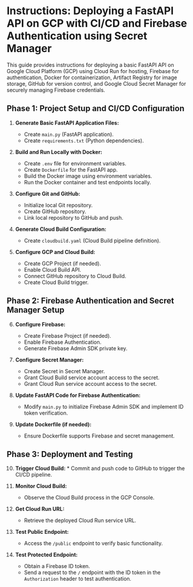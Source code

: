 # Instructions: Deploying a FastAPI API on GCP with CI/CD and Firebase Authentication using Secret Manager

This guide provides instructions for deploying a basic FastAPI API on Google Cloud Platform (GCP) using Cloud Run for hosting, Firebase for authentication, Docker for containerization, Artifact Registry for image storage, GitHub for version control, and Google Cloud Secret Manager for securely managing Firebase credentials.

## Phase 1: Project Setup and CI/CD Configuration

1.  **Generate Basic FastAPI Application Files:**
    * Create `main.py` (FastAPI application).
    * Create `requirements.txt` (Python dependencies).

2.  **Build and Run Locally with Docker:**
    * Create `.env` file for environment variables.
    * Create `Dockerfile` for the FastAPI app.
    * Build the Docker image using environment variables.
    * Run the Docker container and test endpoints locally.

3.  **Configure Git and GitHub:**
    * Initialize local Git repository.
    * Create GitHub repository.
    * Link local repository to GitHub and push.

4.  **Generate Cloud Build Configuration:**
    * Create `cloudbuild.yaml` (Cloud Build pipeline definition).

5.  **Configure GCP and Cloud Build:**
    * Create GCP Project (if needed).
    * Enable Cloud Build API.
    * Connect GitHub repository to Cloud Build.
    * Create Cloud Build trigger.

## Phase 2: Firebase Authentication and Secret Manager Setup

6.  **Configure Firebase:**
    * Create Firebase Project (if needed).
    * Enable Firebase Authentication.
    * Generate Firebase Admin SDK private key.

7.  **Configure Secret Manager:**
    * Create Secret in Secret Manager.
    * Grant Cloud Build service account access to the secret.
    * Grant Cloud Run service account access to the secret.

8.  **Update FastAPI Code for Firebase Authentication:**
    * Modify `main.py` to initialize Firebase Admin SDK and implement ID token verification.

9.  **Update Dockerfile (if needed):**
    * Ensure Dockerfile supports Firebase and secret management.

## Phase 3: Deployment and Testing

10.  **Trigger Cloud Build:**
    * Commit and push code to GitHub to trigger the CI/CD pipeline.

11. **Monitor Cloud Build:**
    * Observe the Cloud Build process in the GCP Console.

12. **Get Cloud Run URL:**
    * Retrieve the deployed Cloud Run service URL.

13. **Test Public Endpoint:**
    * Access the `/public` endpoint to verify basic functionality.

14. **Test Protected Endpoint:**
    * Obtain a Firebase ID token.
    * Send a request to the `/` endpoint with the ID token in the `Authorization` header to test authentication.